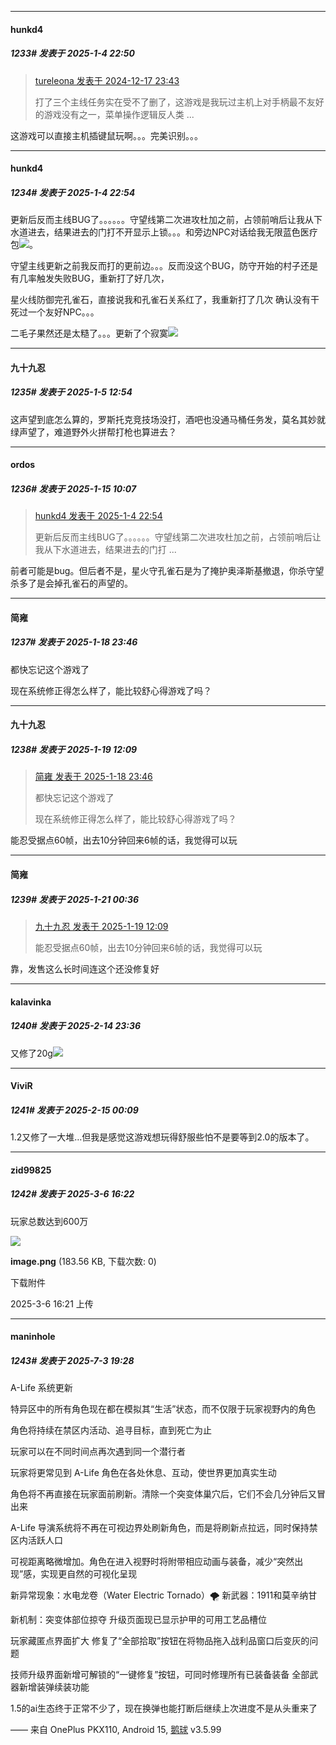 ﻿
*****

####  hunkd4  
##### 1233#       发表于 2025-1-4 22:50

<blockquote><a href="httphttps://bbs.saraba1st.com/2b/forum.php?mod=redirect&amp;goto=findpost&amp;pid=66950392&amp;ptid=2009743" target="_blank">tureleona 发表于 2024-12-17 23:43</a>

打了三个主线任务实在受不了删了，这游戏是我玩过主机上对手柄最不友好的游戏没有之一，菜单操作逻辑反人类 ...</blockquote>
这游戏可以直接主机插键鼠玩啊。。。完美识别。。。

*****

####  hunkd4  
##### 1234#       发表于 2025-1-4 22:54

更新后反而主线BUG了。。。。。。守望线第二次进攻杜加之前，占领前哨后让我从下水道进去，结果进去的门打不开显示上锁。。。和旁边NPC对话给我无限蓝色医疗包<img src="https://static.saraba1st.com/image/smiley/face2017/018.png" referrerpolicy="no-referrer">。

守望主线更新之前我反而打的更前边。。。反而没这个BUG，防守开始的村子还是有几率触发失败BUG，重新打了好几次，

星火线防御完孔雀石，直接说我和孔雀石关系红了，我重新打了几次 确认没有干死过一个友好NPC。。。

二毛子果然还是太糙了。。。更新了个寂寞<img src="https://static.saraba1st.com/image/smiley/face2017/124.png" referrerpolicy="no-referrer">


*****

####  九十九忍  
##### 1235#       发表于 2025-1-5 12:54

这声望到底怎么算的，罗斯托克竞技场没打，酒吧也没通马桶任务发，莫名其妙就绿声望了，难道野外火拼帮打枪也算进去？

*****

####  ordos  
##### 1236#       发表于 2025-1-15 10:07

<blockquote><a href="httphttps://bbs.saraba1st.com/2b/forum.php?mod=redirect&amp;goto=findpost&amp;pid=67104144&amp;ptid=2009743" target="_blank">hunkd4 发表于 2025-1-4 22:54</a>

更新后反而主线BUG了。。。。。。守望线第二次进攻杜加之前，占领前哨后让我从下水道进去，结果进去的门打 ...</blockquote>
前者可能是bug。但后者不是，星火守孔雀石是为了掩护奥泽斯基撤退，你杀守望杀多了是会掉孔雀石的声望的。

*****

####  简雍  
##### 1237#       发表于 2025-1-18 23:46

都快忘记这个游戏了

现在系统修正得怎么样了，能比较舒心得游戏了吗？


*****

####  九十九忍  
##### 1238#       发表于 2025-1-19 12:09

<blockquote><a href="httphttps://bbs.saraba1st.com/2b/forum.php?mod=redirect&amp;goto=findpost&amp;pid=67217616&amp;ptid=2009743" target="_blank">简雍 发表于 2025-1-18 23:46</a>

都快忘记这个游戏了

现在系统修正得怎么样了，能比较舒心得游戏了吗？</blockquote>
能忍受据点60帧，出去10分钟回来6帧的话，我觉得可以玩


*****

####  简雍  
##### 1239#       发表于 2025-1-21 00:36

<blockquote><a href="httphttps://bbs.saraba1st.com/2b/forum.php?mod=redirect&amp;goto=findpost&amp;pid=67220136&amp;ptid=2009743" target="_blank">九十九忍 发表于 2025-1-19 12:09</a>

能忍受据点60帧，出去10分钟回来6帧的话，我觉得可以玩</blockquote>
靠，发售这么长时间连这个还没修复好

*****

####  kalavinka  
##### 1240#       发表于 2025-2-14 23:36

又修了20g<img src="https://static.saraba1st.com/image/smiley/face2017/067.png" referrerpolicy="no-referrer">


*****

####  ViviR  
##### 1241#       发表于 2025-2-15 00:09

1.2又修了一大堆…但我是感觉这游戏想玩得舒服些怕不是要等到2.0的版本了。

*****

####  zid99825  
##### 1242#       发表于 2025-3-6 16:22

玩家总数达到600万

<img src="https://img.saraba1st.com/forum/202503/06/162134f47eag4kg6kesoo7.png" referrerpolicy="no-referrer">

<strong>image.png</strong> (183.56 KB, 下载次数: 0)

下载附件

2025-3-6 16:21 上传

*****

####  maninhole  
##### 1243#       发表于 2025-7-3 19:28

A-Life 系统更新

特异区中的所有角色现在都在模拟其“生活”状态，而不仅限于玩家视野内的角色

角色将持续在禁区内活动、追寻目标，直到死亡为止

玩家可以在不同时间点再次遇到同一个潜行者

玩家将更常见到 A-Life 角色在各处休息、互动，使世界更加真实生动

角色将不再直接在玩家面前刷新。清除一个突变体巢穴后，它们不会几分钟后又冒出来

A-Life 导演系统将不再在可视边界处刷新角色，而是将刷新点拉远，同时保持禁区内活跃人口

可视距离略微增加。角色在进入视野时将附带相应动画与装备，减少“突然出现”感，实现更自然的可视化呈现

新异常现象：水电龙卷（Water Electric Tornado）🌪️
新武器：1911和莫辛纳甘

新机制：突变体部位掠夺
升级页面现已显示护甲的可用工艺品槽位

玩家藏匿点界面扩大
修复了“全部拾取”按钮在将物品拖入战利品窗口后变灰的问题

技师升级界面新增可解锁的“一键修复”按钮，可同时修理所有已装备装备
全部武器新增装弹续装功能

1.5的ai生态终于正常不少了，现在换弹也能打断后继续上次进度不是从头重来了

—— 来自 OnePlus PKX110, Android 15, [鹅球](https://www.pgyer.com/GcUxKd4w) v3.5.99

